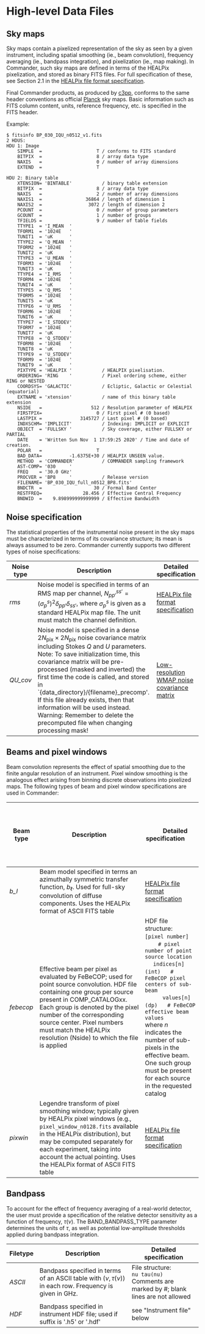# High-level Data Files

## Sky maps

Sky maps contain a pixelized representation of the sky as seen by a given instrument, including spatial smoothing (ie., beam convolution), frequency averaging (ie., bandpass integration), and pixelization (ie., map making). In Commander, such sky maps are defined in terms of the HEALPix pixelization, and stored as binary FITS files. For full specification of these, see Section 2.1 in the [HEALPix file format specification](https://healpix.sourceforge.io/data/examples/healpix_fits_specs.pdf).

Final Commander products, as produced by [c3pp](https://www.github.com/cosmoglobe/c3pp), conforms to the same header conventions as official [Planck](https://pla.esac.esa.int) sky maps. Basic information such as FITS column content, units, reference frequency, etc. is specified in the FITS header.

Example:
```
$ fitsinfo BP_030_IQU_n0512_v1.fits
2 HDUS:
HDU 1: Image
    SIMPLE  =                    T / conforms to FITS standard
    BITPIX  =                    8 / array data type
    NAXIS   =                    0 / number of array dimensions
    EXTEND  =                    T

HDU 2: Binary table
    XTENSION= 'BINTABLE'           / binary table extension
    BITPIX  =                    8 / array data type
    NAXIS   =                    2 / number of array dimensions
    NAXIS1  =                36864 / length of dimension 1
    NAXIS2  =                 3072 / length of dimension 2
    PCOUNT  =                    0 / number of group parameters
    GCOUNT  =                    1 / number of groups
    TFIELDS =                    9 / number of table fields
    TTYPE1  = 'I_MEAN  '
    TFORM1  = '1024E   '
    TUNIT1  = 'uK      '
    TTYPE2  = 'Q_MEAN  '
    TFORM2  = '1024E   '
    TUNIT2  = 'uK      '
    TTYPE3  = 'U_MEAN  '
    TFORM3  = '1024E   '
    TUNIT3  = 'uK      '
    TTYPE4  = 'I_RMS   '
    TFORM4  = '1024E   '
    TUNIT4  = 'uK      '
    TTYPE5  = 'Q_RMS   '
    TFORM5  = '1024E   '
    TUNIT5  = 'uK      '
    TTYPE6  = 'U_RMS   '
    TFORM6  = '1024E   '
    TUNIT6  = 'uK      '
    TTYPE7  = 'I_STDDEV'
    TFORM7  = '1024E   '
    TUNIT7  = 'uK      '
    TTYPE8  = 'Q_STDDEV'
    TFORM8  = '1024E   '
    TUNIT8  = 'uK      '
    TTYPE9  = 'U_STDDEV'
    TFORM9  = '1024E   '
    TUNIT9  = 'uK      '
    PIXTYPE = 'HEALPIX '           / HEALPIX pixelisation.
    ORDERING= 'RING    '           / Pixel ordering scheme, either RING or NESTED
    COORDSYS= 'GALACTIC'           / Ecliptic, Galactic or Celestial (equatorial)
    EXTNAME = 'xtension'           / name of this binary table extension
    NSIDE   =                  512 / Resolution parameter of HEALPIX
    FIRSTPIX=                    0 / First pixel # (0 based)
    LASTPIX =              3145727 / Last pixel # (0 based)
    INDXSCHM= 'IMPLICIT'           / Indexing: IMPLICIT or EXPLICIT
    OBJECT  = 'FULLSKY '           / Sky coverage, either FULLSKY or PARTIAL
    DATE    = 'Written Sun Nov  1 17:59:25 2020' / Time and date of creation.
    POLAR   =                    T
    BAD_DATA=          -1.6375E+30 / HEALPIX UNSEEN value.
    METHOD  = 'COMMANDER'          / COMMANDER sampling framework
    AST-COMP= '030     '
    FREQ    = '30.0 GHz'
    PROCVER = 'BP8     '           / Release version
    FILENAME= 'BP_030_IQU_full_n0512_BP8.fits'
    BNDCTR  =                   30 / Formal Band Center
    RESTFREQ=               28.456 / Effective Central Frequency
    BNDWID  =    9.898999999999999 / Effective Bandwidth
```

## Noise specification

The statistical properties of the instrumental noise present in the sky maps must be characterized in terms of its covariance structure; its mean is always assumed to be zero. Commander currently supports two different types of noise specifications:

| Noise type | Description | Detailed specification |
| ---------- | ----------- | -------------------- |
| *rms*      | Noise model is specified in terms of an RMS map per channel, $N_{pp'}^{ss'}=(\sigma^s_p)^2 \delta_{pp'}\delta_{ss'}$, where $\sigma^s_p$ is given as a standard HEALPix map file. The unit must match the channel definition. | [HEALPix file format specification](https://healpix.sourceforge.io/data/examples/healpix_fits_specs.pdf) |
| *QU_cov*   |  Noise model is specified in a dense $2N_{\mathrm{pix}}\times 2N_{\mathrm{pix}}$ noise covariance matrix including Stokes $Q$ and $U$ parameters. Note: To save initialization time, this covariance matrix will be pre-processed (masked and inverted) the first time the code is called, and stored in `{data_directory}/{filename}_precomp'. If this file already exists, then that information will be used instead. Warning: Remember to delete the precomputed file when changing processing mask! | [Low-resolution WMAP noise covariance matrix](https://lambda.gsfc.nasa.gov/product/map/dr5/ninv_info.cfm) |

## Beams and pixel windows

Beam convolution represents the effect of spatial smoothing due to the finite angular resolution of an instrument. Pixel window smoothing is the analogous effect arising from binning discrete observations into pixelized maps. The following types of beam and pixel window specifications are used in Commander:

| Beam type | Description |  &nbsp; &nbsp; &nbsp; &nbsp; &nbsp; &nbsp; &nbsp; &nbsp; &nbsp; &nbsp; &nbsp; &nbsp; &nbsp; &nbsp; &nbsp; &nbsp; &nbsp; &nbsp; &nbsp; &nbsp; &nbsp; &nbsp; &nbsp; &nbsp;  &nbsp; &nbsp; &nbsp; &nbsp; &nbsp; &nbsp; &nbsp; &nbsp; &nbsp; &nbsp; &nbsp; &nbsp; &nbsp; &nbsp; &nbsp; &nbsp; &nbsp; &nbsp; &nbsp; &nbsp; &nbsp; &nbsp; &nbsp; &nbsp; Detailed specification &nbsp; &nbsp; &nbsp; &nbsp; &nbsp; &nbsp; &nbsp; &nbsp; &nbsp; &nbsp; &nbsp; &nbsp; &nbsp; &nbsp; &nbsp; &nbsp; &nbsp; &nbsp; &nbsp; &nbsp; &nbsp; &nbsp; &nbsp; &nbsp;  &nbsp; &nbsp; &nbsp; &nbsp; &nbsp; &nbsp; &nbsp; &nbsp; &nbsp; &nbsp; &nbsp; &nbsp; &nbsp; &nbsp; &nbsp; &nbsp; &nbsp; &nbsp; &nbsp; &nbsp; &nbsp; &nbsp; &nbsp; &nbsp;|
| ---------- | ----------- | -------------------- |
| *b_l*      | Beam model specified in terms an azimuthally symmetric transfer function, $b_{\ell}$. Used for full-sky convolution of diffuse components. Uses the HEALPix format of ASCII FITS table | [HEALPix file format specification](https://healpix.sourceforge.io/data/examples/healpix_fits_specs.pdf) |
| *febecop*   | Effective beam per pixel as evaluated by FeBeCOP; used for point source convolution. HDF file containing one group per source present in COMP_CATALOGxx. Each group is denoted by the pixel number of the corresponding source center. Pixel numbers must match the HEALPix resolution (Nside) to which the file is applied | HDF file structure:<br>`[pixel number]` &nbsp; &nbsp; &nbsp; &nbsp; &nbsp; &nbsp; `# pixel number of point source location`<br>&nbsp; &nbsp; &nbsp;`indices[n] (int)`&nbsp; &nbsp; &nbsp; `# FeBeCOP pixel centers of sub-beam`<br>&nbsp; &nbsp; &nbsp;`   values[n]  (dp)`&nbsp; &nbsp; &nbsp; `# FeBeCOP effective beam values`<br> where $n$ indicates the number of sub-pixels in the effective beam. One such group must be present for each source in the requested catalog |
| *pixwin*      | Legendre transform of pixel smoothing window; typically given by HEALPix pixel windows (e.g., `pixel_window_n0128.fits` available in the HEALPix distribution), but may be computed separately for each experiment, taking into account the actual pointing. Uses the HEALPix format of ASCII FITS table | [HEALPix file format specification](https://healpix.sourceforge.io/data/examples/healpix_fits_specs.pdf) |

## Bandpass

To account for the effect of frequency averaging of a real-world detector, the user must provide a specification of the relative detector sensitivity as a function of frequency, $\tau(\nu)$. The BAND_BANDPASS_TYPE parameter determines the units of $\tau$, as well as potential low-amplitude thresholds applied during bandpass integration.

| Filetype | Description |   Detailed specification |
| ---------- | ----------- | -------------------- |
| *ASCII*      | Bandpass specified in terms of an ASCII table with $(\nu, \tau(\nu))$ in each row. Frequency is given in GHz. | File structure:<br>`nu tau(nu)`<br>Comments are marked by \#; blank lines are not allowed |
| *HDF*        | Bandpass specified in instrument HDF file; used if suffix is '.h5' or '.hdf' | see "Instrument file" below |
